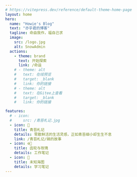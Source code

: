 ```yaml
---
# https://vitepress.dev/reference/default-theme-home-page
layout: home
hero:
  name: "Howie's Blog"
  text: "亦乎君的博客"
  tagline: 命由我作，福自己求
  image:
    src: /logo.jpg
    alt: SnowAdmin
  actions:
    - theme: brand
      text: 开始探索
      link: /命运
    # - theme: alt
    #   text: 在线预览
    #   target: _blank
    #   link: 你的链接
    # - theme: alt
    #   text: 在Gitee上查看
    #   target: _blank
    #   link: 你的链接

features:
  # - icon: 
  #     src: /青苔札记.jpg
  - icon: 📆
    title: 青苔札记
    details: 零散鲜活的生活灵感，正如青苔细小却生生不息
    link: /青苔札记/娟的故事
  - icon: ⚙️🌷
    title: 齿轮与玫瑰
    details: 工作笔记
  - icon: 🌊
    title: 未知海图
    details: 学习笔记
---
```

